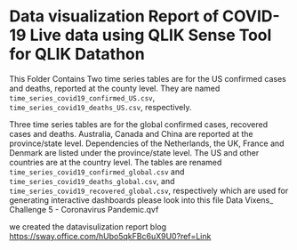 # Data visualization Report of COVID-19 Live data using QLIK Sense Tool for QLIK Datathon

This Folder Contains Two time series tables are for the US confirmed cases and deaths, reported at the county level. They are named `time_series_covid19_confirmed_US.csv`, `time_series_covid19_deaths_US.csv`, respectively.

Three time series tables are for the global confirmed cases, recovered cases and deaths. Australia, Canada and China are reported at the province/state level. Dependencies of the Netherlands, the UK, France and Denmark are listed under the province/state level. The US and other countries are at the country level. The tables are renamed  `time_series_covid19_confirmed_global.csv` and `time_series_covid19_deaths_global.csv`, and `time_series_covid19_recovered_global.csv`, respectively which are used for generating interactive dashboards please look into this file Data Vixens_ Challenge 5 - Coronavirus Pandemic.qvf

we created the datavisulization report blog https://sway.office.com/hUbo5qkFBc6uX9U0?ref=Link
